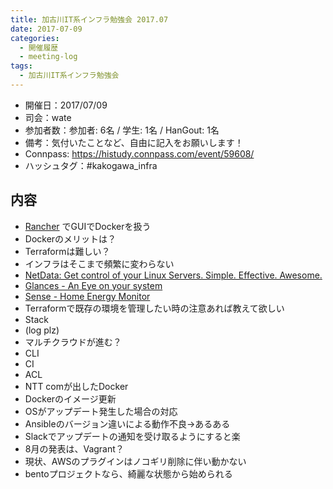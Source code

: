 ```yaml
---
title: 加古川IT系インフラ勉強会 2017.07
date: 2017-07-09
categories:
  - 開催履歴
  - meeting-log
tags:
  - 加古川IT系インフラ勉強会
---
```


* 開催日：2017/07/09
* 司会：wate
* 参加者数：参加者: 6名 / 学生: 1名 / HanGout: 1名
* 備考：気付いたことなど、自由に記入をお願いします！
* Connpass: https://histudy.connpass.com/event/59608/
* ハッシュタグ：#kakogawa_infra

内容
-------------------------

* [Rancher](https://www.slideshare.net/zembutsu/docker-operation-and-introduciton-rancher-qpstudy-2015-06) でGUIでDockerを扱う
* Dockerのメリットは？
* Terraformは難しい？
* インフラはそこまで頻繁に変わらない
* [NetData: Get control of your Linux Servers. Simple. Effective. Awesome.](https://my-netdata.io/)
* [Glances - An Eye on your system](https://nicolargo.github.io/glances/)
* [Sense - Home Energy Monitor](https://sense.com/)
* Terraformで既存の環境を管理したい時の注意あれば教えて欲しい
* Stack
* (log plz)
* マルチクラウドが進む？
* CLI
* CI
* ACL
* NTT comが出したDocker
* Dockerのイメージ更新
* OSがアップデート発生した場合の対応
* Ansibleのバージョン違いによる動作不良→あるある
* Slackでアップデートの通知を受け取るようにすると楽
* 8月の発表は、Vagrant？
* 現状、AWSのプラグインはノコギリ削除に伴い動かない
* bentoプロジェクトなら、綺麗な状態から始められる
